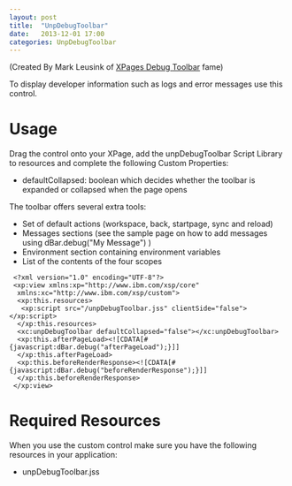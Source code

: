 ```yaml
---
layout: post
title:  "UnpDebugToolbar"
date:   2013-12-01 17:00
categories: UnpDebugToolbar
---
```


(Created By Mark Leusink of [XPages Debug Toolbar](http://www.openntf.org/internal/home.nsf/project.xsp?action=openDocument&name=XPage%20Debug%20Toolbar) fame)

To display developer information such as logs and error messages use this control.

# Usage

Drag the control onto your XPage, add the unpDebugToolbar Script Library to resources and complete the following Custom Properties:

* defaultCollapsed: boolean which decides whether the toolbar is expanded or collapsed when the page opens

The toolbar offers several extra tools:

* Set of default actions (workspace, back, startpage, sync and reload)
* Messages sections (see the sample page on how to add messages using dBar.debug("My Message") )
* Environment section containing environment variables
* List of the contents of the four scopes

<pre class="CICodeFormatter" ><code class="CICodeFormatter"> &lt;?xml version="1.0" encoding="UTF-8"?&gt;  
 &lt;xp:view xmlns:xp="http://www.ibm.com/xsp/core"  
  xmlns:xc="http://www.ibm.com/xsp/custom"&gt;  
  &lt;xp:this.resources&gt;  
   &lt;xp:script src="/unpDebugToolbar.jss" clientSide="false"&gt;&lt;/xp:script&gt;  
  &lt;/xp:this.resources&gt;  
  &lt;xc:unpDebugToolbar defaultCollapsed="false"&gt;&lt;/xc:unpDebugToolbar&gt;  
  &lt;xp:this.afterPageLoad&gt;&lt;![CDATA[#{javascript:dBar.debug("afterPageLoad");}]]  
  &lt;/xp:this.afterPageLoad&gt;  
  &lt;xp:this.beforeRenderResponse&gt;&lt;![CDATA[#{javascript:dBar.debug("beforeRenderResponse");}]]  
  &lt;/xp:this.beforeRenderResponse&gt;  
 &lt;/xp:view&gt;  
</code></pre>

# Required Resources
When you use the custom control make sure you have the following resources in your application:

* unpDebugToolbar.jss